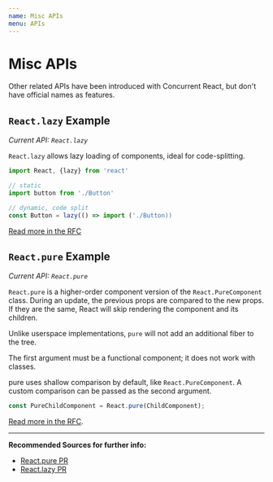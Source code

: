 ```yaml
---
name: Misc APIs
menu: APIs
---
```


# Misc APIs

Other related APIs have been introduced with Concurrent React, but don't have official names as features.

## `React.lazy` Example

_Current API: `React.lazy`_

`React.lazy` allows lazy loading of components, ideal for code-splitting.

```js
import React, {lazy} from 'react'

// static
import button from './Button'

// dynamic, code split
const Button = lazy(() => import ('./Button))
```

[Read more in the RFC](https://github.com/reactjs/rfcs/blob/gaearon-patch-2/text/0000-lazy.md)

## `React.pure` Example

_Current API: `React.pure`_

`React.pure` is a higher-order component version of the `React.PureComponent` class.
During an update, the previous props are compared to the new props.
If they are the same, React will skip rendering the component and its children.

Unlike userspace implementations, `pure` will not add an additional fiber to the tree.

The first argument must be a functional component; it does not work with classes.

pure uses shallow comparison by default, like `React.PureComponent`.
A custom comparison can be passed as the second argument.

```js
const PureChildComponent = React.pure(ChildComponent);
```

[Read more in the RFC](https://github.com/reactjs/rfcs/blob/gaearon-patch-1/text/0000-pure.md).

---

**Recommended Sources for further info:**

- [React.pure PR](https://github.com/facebook/react/pull/13748)
- [React.lazy PR](https://github.com/facebook/react/pull/13398)
